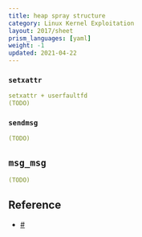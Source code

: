 ```yaml
---
title: heap spray structure
category: Linux Kernel Exploitation
layout: 2017/sheet
prism_languages: [yaml]
weight: -1
updated: 2021-04-22
---
```


### `setxattr`
```yml
setxattr + userfaultfd
(TODO)
```

### `sendmsg`
```yml
(TODO)
```

## `msg_msg`
```yml
(TODO)
```

Reference
---------
 * [#](#)
